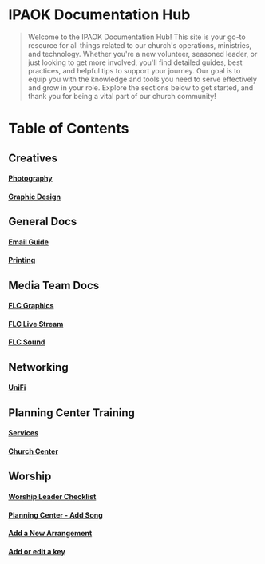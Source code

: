 # IPAOK Documentation Hub

> Welcome to the IPAOK Documentation Hub! This site is your go-to resource for all things related to our church's operations, ministries, and technology. Whether you're a new volunteer, seasoned leader, or just looking to get more involved, you'll find detailed guides, best practices, and helpful tips to support your journey. Our goal is to equip you with the knowledge and tools you need to serve effectively and grow in your role. Explore the sections below to get started, and thank you for being a vital part of our church community!

# Table of Contents
## Creatives
#### [Photography](photography.md)
#### [Graphic Design](creatives.md)

## General Docs
#### [Email Guide](ipa-email.md)
#### [Printing](printing.md)

## Media Team Docs
#### [FLC Graphics](flc-propresenter.md)
#### [FLC Live Stream](flc-livestream.md)
#### [FLC Sound](flc-sound.md)

## Networking
#### [UniFi](networking.md)

## Planning Center Training
#### [Services](pc-services.md)
#### [Church Center](pc-churchcenter.md)

## Worship
#### [Worship Leader Checklist](worship-checklist.md)
#### [Planning Center - Add Song](https://pcoservices.zendesk.com/hc/en-us/articles/204262354-Add-a-Song-to-the-Library#UUID-c89d101b-3e10-2f62-cfb6-fc9c02246ffa_section-idm4636217822560032697080497132)
#### [Add a New Arrangement](https://pcoservices.zendesk.com/hc/en-us/articles/360024797073-Add-or-Edit-an-Arrangement)
#### [Add or edit a key](https://pcoservices.zendesk.com/hc/en-us/articles/360024795773-Add-or-Edit-a-Key)

